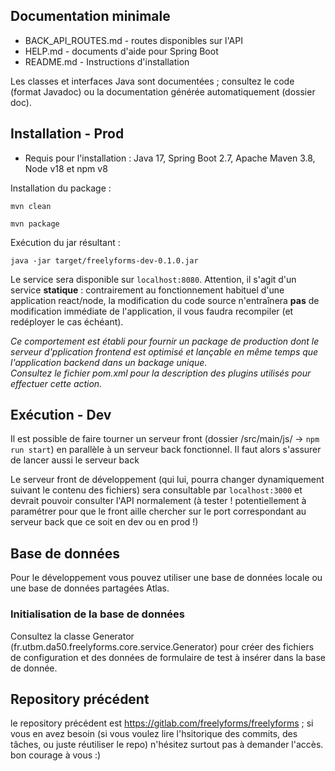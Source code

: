 ## Documentation minimale

- BACK_API_ROUTES.md - routes disponibles sur l'API
- HELP.md - documents d'aide pour Spring Boot
- README.md - Instructions d'installation

Les classes et interfaces Java sont documentées ;
consultez le code (format Javadoc) ou la documentation générée automatiquement
(dossier doc).

## Installation - Prod

- Requis pour l'installation : Java 17, Spring Boot 2.7, Apache Maven 3.8, Node v18 et npm v8

Installation du package :

`mvn clean`

`mvn package`

Exécution du jar résultant :

`java -jar target/freelyforms-dev-0.1.0.jar`

Le service sera disponible sur `localhost:8080`. Attention, il s'agit d'un service **statique** :
contrairement au fonctionnement habituel d'une application react/node, la modification du code source n'entraînera
**pas** de modification immédiate de l'application, il vous faudra recompiler (et redéployer le cas échéant).

_Ce comportement est établi pour fournir un package de production dont le serveur d'pplication frontend est optimisé et lançable en même temps que l'application backend dans un backage unique._  
_Consultez le fichier pom.xml pour la description des plugins utilisés pour effectuer cette action._

## Exécution - Dev

Il est possible de faire tourner un serveur front (dossier /src/main/js/ -> `npm run start`) en parallèle à un serveur back fonctionnel.
Il faut alors s'assurer de lancer aussi le serveur back

Le serveur front de développement (qui lui, pourra changer dynamiquement suivant le contenu des fichiers) sera consultable par `localhost:3000` et devrait pouvoir consulter l'API normalement (à tester ! potentiellement à paramétrer pour que le front aille chercher sur le port correspondant au serveur back que ce soit en dev ou en prod !)

## Base de données

Pour le développement vous pouvez utiliser une base de données locale ou une base de données partagées Atlas.

### Initialisation de la base de données

Consultez la classe Generator (fr.utbm.da50.freelyforms.core.service.Generator) pour créer des fichiers de configuration et des données de formulaire de test à insérer dans la base de donnée.

## Repository précédent

le repository précédent est https://gitlab.com/freelyforms/freelyforms ; si vous en avez besoin (si vous voulez lire l'hsitorique des commits, des tâches, ou juste réutiliser le repo) n'hésitez surtout pas à demander l'accès. bon courage à vous :)

